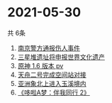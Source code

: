# 2021-05-30
  共 6条

  <!-- BEGIN -->
  <!-- 最后更新时间:Sun May 30 2021 14:04:51 GMT+0000 (Coordinated Universal Time) -->
  1. [南京警方通报伤人事件](https://www.zhihu.com/search?q=南京新街口)
1. [三星堆遗址将申报世界文化遗产](https://www.zhihu.com/search?q=三星堆)
1. [原神 1.6 版本 pv](https://www.zhihu.com/search?q=原神)
1. [天舟二号完成空间站对接](https://www.zhihu.com/search?q=天舟二号)
1. [亚洲象北上进入玉溪境内](https://www.zhihu.com/search?q=亚洲象)
1. [《哆啦A梦：伴我同行 2》](https://www.zhihu.com/search?q=哆啦A梦：伴我同行2)
  <!-- END -->
  